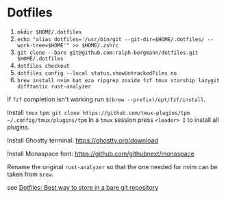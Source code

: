# Dotfiles

1. `mkdir $HOME/.dotfiles`
2. `echo "alias dotfiles='/usr/bin/git --git-dir=$HOME/.dotfiles/ --work-tree=$HOME'" >> $HOME/.zshrc`
3. `git clone --bare git@github.com:ralph-bergmann/dotfiles.git $HOME/.dotfiles`
4. `dotfiles checkout`
5. `dotfiles config --local status.showUntrackedFiles no`
6. `brew install nvim bat eza ripgrep zoxide fzf tmux starship lazygit difftastic rust-analyzer`

If `fzf` completion isn't working run `$(brew --prefix)/opt/fzf/install`.

Install `tmux` `tpm`: `git clone https://github.com/tmux-plugins/tpm ~/.config/tmux/plugins/tpm`
In a `tmux` session press `<leader> I` to install all plugins.

Install Ghostty terminal: https://ghostty.org/download

Install Monaspace font: https://github.com/githubnext/monaspace

Rename the original `rust-analyzer` so that the one needed for nvim can be taken from `brew`.

see [Dotfiles: Best way to store in a bare git repository](https://www.atlassian.com/git/tutorials/dotfiles)

